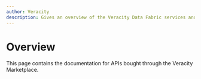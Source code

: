 ```yaml
---
author: Veracity
description: Gives an overview of the Veracity Data Fabric services and related components.
---
```


# Overview
This page contains the documentation for APIs bought through the Veracity Marketplace.